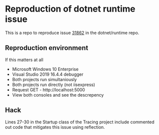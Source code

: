 # Reproduction of dotnet runtime issue

This is a repo to reproduce issue [31862](https://github.com/dotnet/runtime/issues/31862) in the dotnet/runtime repo. 

## Reproduction environment

If this matters at all

* Microsoft Windows 10 Enterprise
* Visual Studio 2019 16.4.4 debugger
* Both projects run simultaniously
* Both projects run directly (not iisexpress)
* Request GET - http://localhost:5000
* View both consoles and see the descrepency

## Hack

Lines 27-30 in the Startup class of the Tracing project include commented out code that mitigates this issue using reflection.